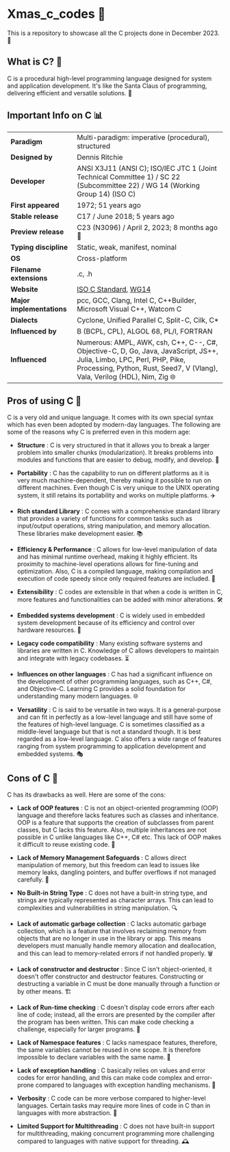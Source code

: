 # Xmas_c_codes 🎄

This is a repository to showcase all the C projects done in December 2023. 🚀

## What is C? 🤔

C is a procedural high-level programming language designed for system and application development. It's like the Santa Claus of programming, delivering efficient and versatile solutions. 🎅

## Important Info on C 📊

|                   |                               |
| ----------------- | ----------------------------- |
| **Paradigm**      | Multi-paradigm: imperative (procedural), structured                             |
| **Designed by**   | Dennis Ritchie                                                              |
| **Developer**     | ANSI X3J11 (ANSI C); ISO/IEC JTC 1 (Joint Technical Committee 1) / SC 22 (Subcommittee 22) / WG 14 (Working Group 14) (ISO C) |
| **First appeared**| 1972; 51 years ago                                                      |
| **Stable release**| C17 / June 2018; 5 years ago                                               |
| **Preview release**| C23 (N3096) / April 2, 2023; 8 months ago 🌟|
| **Typing discipline**| Static, weak, manifest, nominal                                            |
| **OS**            | Cross-platform                                                             |
| **Filename extensions**| .c, .h                                                                     |
| **Website**       | [ISO C Standard](www.iso.org/standard/74528.html), [WG14](www.open-std.org/jtc1/sc22/wg14/) |
| **Major implementations**| pcc, GCC, Clang, Intel C, C++Builder, Microsoft Visual C++, Watcom C        |
| **Dialects**      | Cyclone, Unified Parallel C, Split-C, Cilk, C*                              |
| **Influenced by** | B (BCPL, CPL), ALGOL 68, PL/I, FORTRAN                                   |
| **Influenced**    | Numerous: AMPL, AWK, csh, C++, C--, C#, Objective-C, D, Go, Java, JavaScript, JS++, Julia, Limbo, LPC, Perl, PHP, Pike, Processing, Python, Rust, Seed7, V (Vlang), Vala, Verilog (HDL), Nim, Zig 🌐|

 ## Pros of using C 🌟

C is a very old and unique language. It comes with its own special syntax which has even been adopted by modern-day languages. The following are some of the reasons why C is preferred even in this modern age:

- **Structure** : C is very structured in that it allows you to break a larger problem into smaller chunks (modularization). It breaks problems into modules and functions that are easier to debug, modify, and develop. 🧩

- **Portability** : C has the capability to run on different platforms as it is very much machine-dependent, thereby making it possible to run on different machines. Even though C is very unique to the UNIX operating system, it still retains its portability and works on multiple platforms. ✈️

- **Rich standard Library** : C comes with a comprehensive standard library that provides a variety of functions for common tasks such as input/output operations, string manipulation, and memory allocation. These libraries make development easier. 📚

- **Efficiency & Performance** : C allows for low-level manipulation of data and has minimal runtime overhead, making it highly efficient. Its proximity to machine-level operations allows for fine-tuning and optimization. Also, C is a compiled language, making compilation and execution of code speedy since only required features are included. 🚀

- **Extensibility** : C codes are extensible in that when a code is written in C, more features and functionalities can be added with minor alterations. 🛠️

- **Embedded systems development** : C is widely used in embedded system development because of its efficiency and control over hardware resources. 💾

- **Legacy code compatibility** : Many existing software systems and libraries are written in C. Knowledge of C allows developers to maintain and integrate with legacy codebases. ⏳

- **Influences on other languages** : C has had a significant influence on the development of other programming languages, such as C++, C#, and Objective-C. Learning C provides a solid foundation for understanding many modern languages. 🌐

- **Versatility** : C is said to be versatile in two ways. It is a general-purpose and can fit in perfectly as a low-level language and still have some of the features of high-level language. C is sometimes classified as a middle-level language but that is not a standard though. It is best regarded as a low-level language. C also offers a wide range of features ranging from system programming to application development and embedded systems. 🎭

## Cons of C 🚫

C has its drawbacks as well. Here are some of the cons:

- **Lack of OOP features** : C is not an object-oriented programming (OOP) language and therefore lacks features such as classes and inheritance. OOP is a feature that supports the creation of subclasses from parent classes, but C lacks this feature. Also, multiple inheritances are not possible in C unlike languages like C++, C# etc. This lack of OOP makes it difficult to reuse existing code. 🧱

- **Lack of Memory Management Safeguards** : C allows direct manipulation of memory, but this freedom can lead to issues like memory leaks, dangling pointers, and buffer overflows if not managed carefully. 🧠

- **No Built-in String Type** : C does not have a built-in string type, and strings are typically represented as character arrays. This can lead to complexities and vulnerabilities in string manipulation. 🔍

- **Lack of automatic garbage collection** : C lacks automatic garbage collection, which is a feature that involves reclaiming memory from objects that are no longer in use in the library or app. This means developers must manually handle memory allocation and deallocation, and this can lead to memory-related errors if not handled properly. 🗑️

- **Lack of constructor and destructor** : Since C isn't object-oriented, it doesn't offer constructor and destructor features. Constructing or destructing a variable in C must be done manually through a function or by other means. 🏗️

- **Lack of Run-time checking** : C doesn't display code errors after each line of code; instead, all the errors are presented by the compiler after the program has been written. This can make code checking a challenge, especially for larger programs. 🚨

- **Lack of Namespace features** : C lacks namespace features, therefore, the same variables cannot be reused in one scope. It is therefore impossible to declare variables with the same name. 🚷

- **Lack of exception handling** : C basically relies on values and error codes for error handling, and this can make code complex and error-prone compared to languages with exception handling mechanisms. 🚫

- **Verbosity** : C code can be more verbose compared to higher-level languages. Certain tasks may require more lines of code in C than in languages with more abstraction. 📜

- **Limited Support for Multithreading** : C does not have built-in support for multithreading, making concurrent programming more challenging compared to languages with native support for threading. 🕰️
